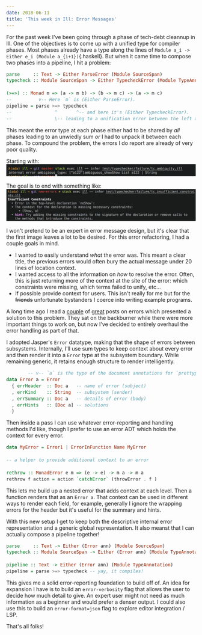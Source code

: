```yaml
---
date: 2018-06-11
title: 'This week in Ill: Error Messages'
---
```



For the past week I've been going through a phase of tech-debt cleannup in Ill. One of the objectives is to come up with a unified type for compiler phases. Most phases already have a type along the lines of `Module a_i -> Either e_i (Module a_{i+1})`{.haskell}. But when it came time to compose two phases into a pipeline, I hit a problem:

```haskell
parse     :: Text -> Either ParseError (Module SourceSpan)
typecheck :: Module SourceSpan -> Either TypecheckError (Module TypeAnnotation)

(>=>) :: Monad m => (a -> m b) -> (b -> m c) -> (a -> m c)
--          v-- Here `m` is (Either ParseError).
pipeline = parse >=> typecheck
--                ^       ^-- and here it's (Either TypecheckError).
--                \-- leading to a unification error between the left and right sides of the pipeline.
```

This meant the error type at each phase either had to be shared by _all_ phases leading to an unwiedly sum _or_ I had to unpack it between each phase. To compound the problem, the errors I do report are already of very poor quality.

Starting with:
![](/images/old-errors.png)

The goal is to end with something like:
![](/images/new-errors.png)

I won't pretend to be an expert in error message design, but it's clear that the first image leaves a lot to be desired. For this error refactoring, I had a couple goals in mind.

- I wanted to easily understand _what_ the error was. This meant a clear title, the previous errors would often bury the actual message under 20 lines of location context.
- I wanted access to all the information on _how_ to resolve the error. Often, this is just returning more of the context at the site of the error: which constraints were missing, which terms failed to unify, etc...
- If possible provide context for users. This isn't really for me but for the ~~friends~~ unfortunate bystanders I coerce into writing example programs.

A long time ago I read a [couple](https://gist.github.com/chrisdone/fd6c6f6a8c5b5d4d3c3f91289343629f) of [great](https://github.com/jaspervdj/talks/blob/master/2017-skillsmatter-errors/slides.md#which-is-the-best-representation-2) posts on errors which presented a solution to this problem. They sat on the backburner while there were more important things to work on, but now I've decided to entirely overhaul the error handling as part of that.

I adopted Jasper's `Error` datatype, making that the shape of errors between subsystems. Internally, I'll use sum types to keep context about every error and then render it into a `Error` type at the subsystem boundary. While remaining generic, it retains enough structure to render intelligently.

```haskell
        -- v-- `a` is the type of the document annotations for `prettyprinter`
data Error a = Error
  { errHeader  :: Doc a   -- name of error (subject)
  , errKind    :: String  -- subsystem (sender)
  , errSummary :: Doc a   -- details of error (body)
  , errHints   :: [Doc a] -- solutions
  }

```

Then inside a pass I can use whatever error-reporting and handling methods I'd like, though I prefer to use an error ADT which holds the context for every error.

```haskell
data MyError = Error1 | ErrorInFunction Name MyError

-- a helper to provide additional context to an error

rethrow :: MonadError e m => (e -> e) -> m a -> m a
rethrow f action = action `catchError` (throwError . f )

```

This lets me build up a nested error that adds context at each level. Then a function renders that as an `Error a`. That context can be used in different ways to render each field, for example, generally I ignore the wrapping errors for the header but it's useful for the summary and hints.

With this new setup I get to keep both the descriptive internal error representation and a generic global representation. It also meanst that I can actually compose a pipeline together!


```haskell
parse     :: Text -> Either (Error ann) (Module SourceSpan)
typecheck :: Module SourceSpan -> Either (Error ann) (Module TypeAnnotation)

pipeline :: Text -> Either (Error ann) (Module TypeAnnotation)
pipeline = parse >=> typecheck -- yay, it compiles!
```

This gives me a solid error-reporting foundation to build off of. An idea for expansion I have is to build an `error-verbosity` flag that allows the user to decide how much detail to give. An expert user might not need as much information as a beginner and would prefer a denser output. I could also use this to build an `error-format=json` flag to explore editor integration / LSP.


That's all folks!
